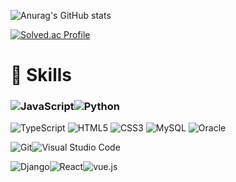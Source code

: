 

![Anurag's GitHub stats](https://github-readme-stats.vercel.app/api?username=JonghyunLEE12&show_icons=true&theme=radical)



[![Solved.ac Profile](http://mazassumnida.wtf/api/v2/generate_badge?boj=future_nkrcb)](https://solved.ac/백준아이디/)



# :hammer: Skills

### ![JavaScript](https://img.shields.io/badge/JavaScript-F7DF1E.svg?&style=for-the-badge&logo=JavaScript&logoColor=white)![Python](https://img.shields.io/badge/Python-3776AB.svg?&style=for-the-badge&logo=Python&logoColor=white) 

![TypeScript](https://img.shields.io/badge/TypeScript-3178C6.svg?&style=for-the-badge&logo=TypeScript&logoColor=white) ![HTML5](https://img.shields.io/badge/HTML5-E34F26.svg?&style=for-the-badge&logo=HTML5&logoColor=white) ![CSS3](https://img.shields.io/badge/CSS3-1572B6.svg?&style=for-the-badge&logo=CSS3&logoColor=white) ![MySQL](https://img.shields.io/badge/MySQL-4479A1.svg?&style=for-the-badge&logo=MySQL&logoColor=white) ![Oracle](https://img.shields.io/badge/Oracle-F80000.svg?&style=for-the-badge&logo=Oracle&logoColor=white)

![Git](https://img.shields.io/badge/Git-F05032.svg?&style=for-the-badge&logo=Git&logoColor=white)![Visual Studio Code](https://img.shields.io/badge/Visual%20Studio%20Code-007ACC.svg?&style=for-the-badge&logo=Visual%20Studio%20Code&logoColor=white)

![Django](https://img.shields.io/badge/Django-80000.svg?&style=for-the-badge&logo=Django&logoColor=whilte)![React](https://img.shields.io/badge/-ReactJs-61DAFB?logo=react?&style=for-the-badge&logo=React&logoColor=black)![vue.js](https://img.shields.io/badge/Vue.js-35495E?style=for-the-badge&logo=vuedotjs&logoColor=4FC08D?&style=for-the-badge&logo=Vue.js&logoColor=black)

